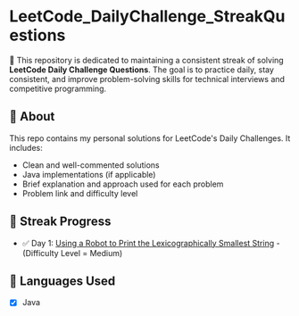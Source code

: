# LeetCode_DailyChallenge_StreakQuestions

🚀 This repository is dedicated to maintaining a consistent streak of solving **LeetCode Daily Challenge Questions**. The goal is to practice daily, stay consistent, and improve problem-solving skills for technical interviews and competitive programming.

## 📌 About

This repo contains my personal solutions for LeetCode's Daily Challenges. It includes:
- Clean and well-commented solutions
- Java implementations (if applicable)
- Brief explanation and approach used for each problem
- Problem link and difficulty level

## 📅 Streak Progress

- ✅ Day 1: [Using a Robot to Print the Lexicographically Smallest String]((https://leetcode.com/problems/using-a-robot-to-print-the-lexicographically-smallest-string/description/?envType=daily-question&envId=2025-06-06)) - (Difficulty Level = Medium)

## 🧠 Languages Used

- [x] Java
